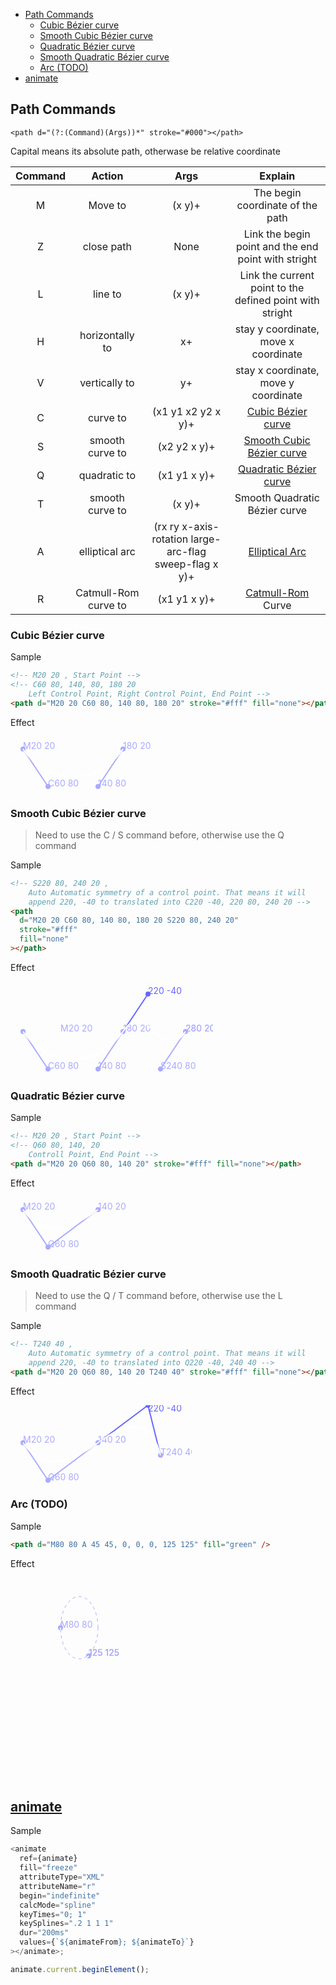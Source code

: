 - [Path Commands](#path-commands)
  - [Cubic Bézier curve](#cubic-bézier-curve)
  - [Smooth Cubic Bézier curve](#smooth-cubic-bézier-curve)
  - [Quadratic Bézier curve](#quadratic-bézier-curve)
  - [Smooth Quadratic Bézier curve](#smooth-quadratic-bézier-curve)
  - [Arc (TODO)](#arc-todo)
- [animate](#animate)

## Path Commands

`<path d="(?:(Command)(Args))*" stroke="#000"></path>`

Capital means its absolute path, otherwase be relative coordinate

| Command |       Action        |                          Args                          |                                                   Explain                                                   |
| :-----: | :-----------------: | :----------------------------------------------------: | :---------------------------------------------------------------------------------------------------------: |
|    M    |       Move to       |                         (x y)+                         |                                      The begin coordinate of the path                                       |
|    Z    |     close path      |                          None                          |                             Link the begin point and the end point with stright                             |
|    L    |       line to       |                         (x y)+                         |                          Link the current point to the defined point with stright                           |
|    H    |   horizontally to   |                           x+                           |                                    stay y coordinate, move x coordinate                                     |
|    V    |    vertically to    |                           y+                           |                                    stay x coordinate, move y coordinate                                     |
|    C    |      curve to       |                   (x1 y1 x2 y2 x y)+                   |                                  [Cubic Bézier curve](#cubic-bézier-curve)                                  |
|    S    |   smooth curve to   |                      (x2 y2 x y)+                      |                           [Smooth Cubic Bézier curve](#smooth-cubic-bézier-curve)                           |
|    Q    |    quadratic to     |                      (x1 y1 x y)+                      |                              [Quadratic Bézier curve](#quadratic-bézier-curve)                              |
|    T    |   smooth curve to   |                         (x y)+                         |                                        Smooth Quadratic Bézier curve                                        |
|    A    |   elliptical arc    | (rx ry x-axis-rotation large-arc-flag sweep-flag x y)+ |                                           [Elliptical Arc](#arc)                                            |
|    R    | Catmull-Rom curve to |                      (x1 y1 x y)+                      | [Catmull-Rom](<(http://en.wikipedia.org/wiki/Catmull%E2%80%93Rom_spline#Catmull.E2.80.93Rom_spline)>) Curve |

### Cubic Bézier curve

Sample

```html
<!-- M20 20 , Start Point -->
<!-- C60 80, 140, 80, 180 20
    Left Control Point, Right Control Point, End Point -->
<path d="M20 20 C60 80, 140 80, 180 20" stroke="#fff" fill="none"></path>
```

Effect

<svg width="230" height="90">

<g fill="#aaf" style="stroke-width: 2px;">
    <text x="20" y="20">M20 20</text>
    <circle r="4" cx="20" cy="20"></circle>
    <circle r="4" cx="60" cy="80"></circle>
    <text x="60" y="80">C60 80</text>
    <path d="M20 20 L60 80" stroke="#aaf"></path>
    <circle r="4" cx="140" cy="80"></circle>
    <text x="140" y="80">140 80</text>
    <circle r="4" cx="180" cy="20"></circle>
    <text x="180" y="20">180 20</text>
    <path d="M140 80 L180 20" stroke="#aaf"></path>
    <path d="M20 20 C60 80, 140 80, 180 20" stroke="#fff" fill="none"></path>
</g>
</svg>

### Smooth Cubic Bézier curve

> Need to use the C / S command before, otherwise use the Q command

Sample

```html
<!-- S220 80, 240 20 ,
    Auto Automatic symmetry of a control point. That means it will 
    append 220, -40 to translated into C220 -40, 220 80, 240 20 -->
<path
  d="M20 20 C60 80, 140 80, 180 20 S220 80, 240 20"
  stroke="#fff"
  fill="none"
></path>
```

Effect

<svg width="324" height="150">

<g fill="#aaf" style="stroke-width: 2px;">
    <text x="80" y="80">M20 20</text>
    <circle r="4" cx="20" cy="80"></circle>
    <circle r="4" cx="60" cy="140"></circle>
    <text x="60" y="140">C60 80</text>
    <path d="M20 80 L60 140" stroke="#aaf"></path>
    <circle r="4" cx="220" fill="#66f" cy="20"></circle>
    <text x="220" y="20" fill="#66f">220 -40</text>
    <path d="M180 80 L220 20" stroke="#66f"></path>
    <text x="280" y="80">280 20</text>
    <circle r="4" cx="140" cy="140"></circle>
    <text x="140" y="140">140 80</text>
    <circle r="4" cx="180" cy="80"></circle>
    <text x="180" y="80">180 20</text>
    <path d="M140 140 L180 80" stroke="#aaf"></path>
    <circle r="4" cx="240" cy="140"></circle>
    <text x="240" y="140">S240 80</text>
    <circle r="4" cx="280" cy="80"></circle>
    <path d="M240 140 L280 80" stroke="#aaf"></path>
    <text x="280" y="80">280 20</text>
    <path d="M20 80 C60 140, 140 140, 180 80 S240 140, 280 80" stroke="#fff" fill="none"></path>
</g>
</svg>

### Quadratic Bézier curve

Sample

```html
<!-- M20 20 , Start Point -->
<!-- Q60 80, 140, 20
    Controll Point, End Point -->
<path d="M20 20 Q60 80, 140 20" stroke="#fff" fill="none"></path>
```

Effect

<svg width="230" height="90">

<g fill="#aaf" style="stroke-width: 2px;">
    <text x="20" y="20">M20 20</text>
    <circle r="4" cx="20" cy="20"></circle>
    <circle r="4" cx="60" cy="80"></circle>
    <text x="60" y="80">Q60 80</text>
    <path d="M20 20 L60 80" stroke="#aaf"></path>
    <circle r="4" cx="140" cy="20"></circle>
    <text x="140" y="20">140 20</text>
    <path d="M60 80 L140 20" stroke="#aaf"></path>
    <path d="M20 20 Q60 80, 140 20" stroke="#fff" fill="none"></path>
</g>
</svg>

### Smooth Quadratic Bézier curve

> Need to use the Q / T command before, otherwise use the L command

Sample

```html
<!-- T240 40 ,
    Auto Automatic symmetry of a control point. That means it will 
    append 220, -40 to translated into Q220 -40, 240 40 -->
<path d="M20 20 Q60 80, 140 20 T240 40" stroke="#fff" fill="none"></path>
```

Effect

<svg width="290" height="126">

<g fill="#aaf" style="stroke-width: 2px;">
    <text x="20" y="60">M20 20</text>
    <circle r="4" cx="20" cy="60"></circle>
    <circle r="4" cx="60" cy="120"></circle>
    <text x="60" y="120">Q60 80</text>
    <path d="M20 60 L60 120" stroke="#aaf"></path>
    <circle r="4" cx="140" cy="60"></circle>
    <text x="140" y="60">140 20</text>
    <path d="M60 120 L140 60" stroke="#aaf"></path>
    <circle r="4" cx="240" cy="80"></circle>
    <text x="240" y="80">T240 40</text>
    <path d="M220 0 L240 80" stroke="#66f"></path>
    <circle r="4" cx="220" cy="0" fill="#66f"></circle>
    <text x="220" y="10" fill="#66f">220 -40</text>
    <path d="M140 60 L220 00" stroke="#66f"></path>
    <path d="M20 60 Q60 120, 140 60 T240 80" stroke="#fff" fill="none"></path>
</g>
</svg>

### Arc (TODO)

Sample

```html
<path d="M80 80 A 45 45, 0, 0, 0, 125 125" fill="green" />
```

Effect

<svg width="325px" height="325px">

<g fill="#aaf" style="stroke-width: 2px;">
    <text x="80" y="80">M80 80</text>
    <circle r="4" cx="80" cy="80"></circle>
    <text x="125" y="125">125 125</text>
    <circle r="4" cx="125" cy="125"></circle>
    <text x="125" y="125">125 125</text>
    <text x="125" y="125">125 125</text>
    <path d="M80 80
            A 30 50, 0, 0, 0, 125 125" fill="none" stroke="#fff"></path>
    </g>
    <ellipse cx="110" cy="80" rx="30" ry="50" fill="transparent" stroke="#aaf" stroke-dasharray="5 5"></ellipse>
</svg>

## [animate](https://developer.mozilla.org/en-US/docs/Web/SVG/Element/animate)

Sample

```js
<animate
  ref={animate}
  fill="freeze"
  attributeType="XML"
  attributeName="r"
  begin="indefinite"
  calcMode="spline"
  keyTimes="0; 1"
  keySplines=".2 1 1 1"
  dur="200ms"
  values={`${animateFrom}; ${animateTo}`}
></animate>;

animate.current.beginElement();
```

